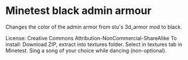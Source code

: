 # Minetest black admin armour
Changes the color of the admin armor from stu's 3d_armor mod to black.

License: Creative Commons Attribution-NonCommercial-ShareAlike
To install: Download ZIP, extract into textures folder. Select in textures tab in Minetest. Sing a song of your choice while dancing (non-optional).
